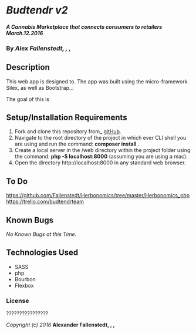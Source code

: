 # _Budtendr v2_

#### _A Cannabis Marketplace that connects consumers to retailers_ _March.12.2016_

### By _**Alex Fallenstedt, , ,**_

## Description

This web app is designed to. The app was built using the micro-framework Silex, as well as Bootstrap...

The goal of this is

## Setup/Installation Requirements

1. Fork and clone this repository from_ [gitHub](https://github.com/Fallenstedt/THERESTOFTHELINK).
2. Navigate to the root directory of the project in which ever CLI shell you are using and run the command: __composer install__ .
3. Create a local server in the /web directory within the project folder using the command: __php -S localhost:8000__ (assuming you are using a mac).
4. Open the directory http://localhost:8000 in any standard web browser.

## To Do
https://github.com/Fallenstedt/Herbonomics/tree/master/Herbonomics_php
https://trello.com/budtendrteam

## Known Bugs

_No Known Bugs at this Time._


## Technologies Used

* SASS
* php
* Bourbon
* Flexbox

### License

????????????????

_Copyright (c) 2016_ **Alexander Fallenstedt, , ,**
